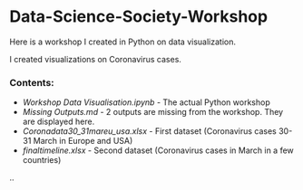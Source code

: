 # Data-Science-Society-Workshop

Here is a workshop I created in Python on data visualization. 

I created visualizations on Coronavirus cases.

### Contents:

* *Workshop Data Visualisation.ipynb* - The actual Python workshop
* *Missing Outputs.md* - 2 outputs are missing from the workshop. They are displayed here. 
* *Coronadata30_31mareu_usa.xlsx* - First dataset (Coronavirus cases 30-31 March in Europe and USA)
* *finaltimeline.xlsx* - Second dataset (Coronavirus cases in March in a few countries)

..
